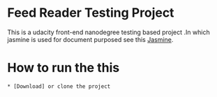 # Feed Reader Testing Project
This is a udacity front-end nanodegree testing based project .In which jasmine is used for document purposed see this
[Jasmine](http://jasmine.github.io/).
# How to run the this 
    * [Download] or clone the project 
